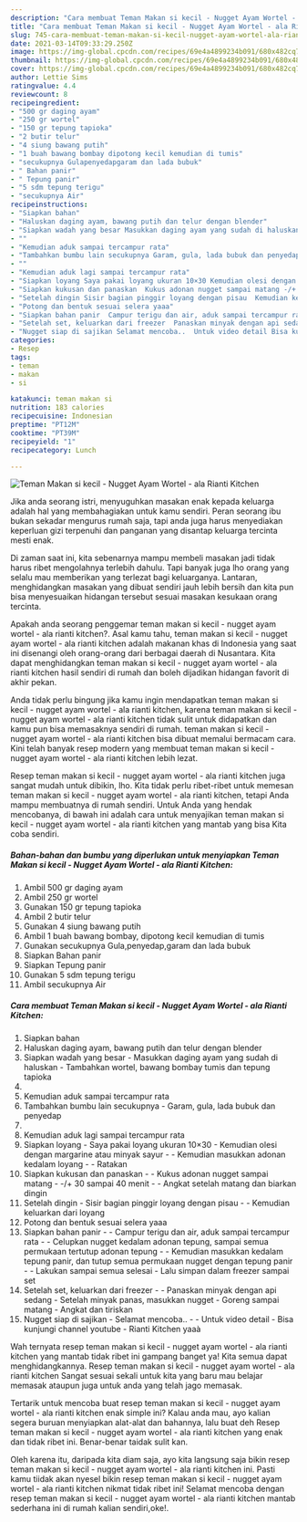 ```yaml
---
description: "Cara membuat Teman Makan si kecil - Nugget Ayam Wortel - ala Rianti Kitchen yang lezat Untuk Jualan"
title: "Cara membuat Teman Makan si kecil - Nugget Ayam Wortel - ala Rianti Kitchen yang lezat Untuk Jualan"
slug: 745-cara-membuat-teman-makan-si-kecil-nugget-ayam-wortel-ala-rianti-kitchen-yang-lezat-untuk-jualan
date: 2021-03-14T09:33:29.250Z
image: https://img-global.cpcdn.com/recipes/69e4a4899234b091/680x482cq70/teman-makan-si-kecil-nugget-ayam-wortel-ala-rianti-kitchen-foto-resep-utama.jpg
thumbnail: https://img-global.cpcdn.com/recipes/69e4a4899234b091/680x482cq70/teman-makan-si-kecil-nugget-ayam-wortel-ala-rianti-kitchen-foto-resep-utama.jpg
cover: https://img-global.cpcdn.com/recipes/69e4a4899234b091/680x482cq70/teman-makan-si-kecil-nugget-ayam-wortel-ala-rianti-kitchen-foto-resep-utama.jpg
author: Lettie Sims
ratingvalue: 4.4
reviewcount: 8
recipeingredient:
- "500 gr daging ayam"
- "250 gr wortel"
- "150 gr tepung tapioka"
- "2 butir telur"
- "4 siung bawang putih"
- "1 buah bawang bombay dipotong kecil kemudian di tumis"
- "secukupnya Gulapenyedapgaram dan lada bubuk"
- " Bahan panir"
- " Tepung panir"
- "5 sdm tepung terigu"
- "secukupnya Air"
recipeinstructions:
- "Siapkan bahan"
- "Haluskan daging ayam, bawang putih dan telur dengan blender"
- "Siapkan wadah yang besar Masukkan daging ayam yang sudah di haluskan Tambahkan wortel, bawang bombay tumis dan tepung tapioka"
- ""
- "Kemudian aduk sampai tercampur rata"
- "Tambahkan bumbu lain secukupnya Garam, gula, lada bubuk dan penyedap"
- ""
- "Kemudian aduk lagi sampai tercampur rata"
- "Siapkan loyang Saya pakai loyang ukuran 10×30 Kemudian olesi dengan margarine atau minyak sayur  Kemudian masukkan adonan kedalam loyang   Ratakan"
- "Siapkan kukusan dan panaskan  Kukus adonan nugget sampai matang -/+ 30 sampai 40 menit  Angkat setelah matang dan biarkan dingin"
- "Setelah dingin Sisir bagian pinggir loyang dengan pisau  Kemudian keluarkan dari loyang"
- "Potong dan bentuk sesuai selera yaaa"
- "Siapkan bahan panir  Campur terigu dan air, aduk sampai tercampur rata  Celupkan nugget kedalam adonan tepung, sampai semua permukaan tertutup adonan tepung  Kemudian masukkan kedalam tepung panir, dan tutup semua permukaan nugget dengan tepung panir  Lakukan sampai semua selesai Lalu simpan dalam freezer sampai set"
- "Setelah set, keluarkan dari freezer  Panaskan minyak dengan api sedang Setelah minyak panas, masukkan nugget Goreng sampai matang Angkat dan tiriskan"
- "Nugget siap di sajikan Selamat mencoba..  Untuk video detail Bisa kunjungi channel youtube  Rianti Kitchen yaaà"
categories:
- Resep
tags:
- teman
- makan
- si

katakunci: teman makan si 
nutrition: 183 calories
recipecuisine: Indonesian
preptime: "PT12M"
cooktime: "PT39M"
recipeyield: "1"
recipecategory: Lunch

---
```



![Teman Makan si kecil - Nugget Ayam Wortel - ala Rianti Kitchen](https://img-global.cpcdn.com/recipes/69e4a4899234b091/680x482cq70/teman-makan-si-kecil-nugget-ayam-wortel-ala-rianti-kitchen-foto-resep-utama.jpg)

Jika anda seorang istri, menyuguhkan masakan enak kepada keluarga adalah hal yang membahagiakan untuk kamu sendiri. Peran seorang ibu bukan sekadar mengurus rumah saja, tapi anda juga harus menyediakan keperluan gizi terpenuhi dan panganan yang disantap keluarga tercinta mesti enak.

Di zaman  saat ini, kita sebenarnya mampu membeli masakan jadi tidak harus ribet mengolahnya terlebih dahulu. Tapi banyak juga lho orang yang selalu mau memberikan yang terlezat bagi keluarganya. Lantaran, menghidangkan masakan yang dibuat sendiri jauh lebih bersih dan kita pun bisa menyesuaikan hidangan tersebut sesuai masakan kesukaan orang tercinta. 



Apakah anda seorang penggemar teman makan si kecil - nugget ayam wortel - ala rianti kitchen?. Asal kamu tahu, teman makan si kecil - nugget ayam wortel - ala rianti kitchen adalah makanan khas di Indonesia yang saat ini disenangi oleh orang-orang dari berbagai daerah di Nusantara. Kita dapat menghidangkan teman makan si kecil - nugget ayam wortel - ala rianti kitchen hasil sendiri di rumah dan boleh dijadikan hidangan favorit di akhir pekan.

Anda tidak perlu bingung jika kamu ingin mendapatkan teman makan si kecil - nugget ayam wortel - ala rianti kitchen, karena teman makan si kecil - nugget ayam wortel - ala rianti kitchen tidak sulit untuk didapatkan dan kamu pun bisa memasaknya sendiri di rumah. teman makan si kecil - nugget ayam wortel - ala rianti kitchen bisa dibuat memalui bermacam cara. Kini telah banyak resep modern yang membuat teman makan si kecil - nugget ayam wortel - ala rianti kitchen lebih lezat.

Resep teman makan si kecil - nugget ayam wortel - ala rianti kitchen juga sangat mudah untuk dibikin, lho. Kita tidak perlu ribet-ribet untuk memesan teman makan si kecil - nugget ayam wortel - ala rianti kitchen, tetapi Anda mampu membuatnya di rumah sendiri. Untuk Anda yang hendak mencobanya, di bawah ini adalah cara untuk menyajikan teman makan si kecil - nugget ayam wortel - ala rianti kitchen yang mantab yang bisa Kita coba sendiri.

<!--inarticleads1-->

##### Bahan-bahan dan bumbu yang diperlukan untuk menyiapkan Teman Makan si kecil - Nugget Ayam Wortel - ala Rianti Kitchen:

1. Ambil 500 gr daging ayam
1. Ambil 250 gr wortel
1. Gunakan 150 gr tepung tapioka
1. Ambil 2 butir telur
1. Gunakan 4 siung bawang putih
1. Ambil 1 buah bawang bombay, dipotong kecil kemudian di tumis
1. Gunakan secukupnya Gula,penyedap,garam dan lada bubuk
1. Siapkan  Bahan panir
1. Siapkan  Tepung panir
1. Gunakan 5 sdm tepung terigu
1. Ambil secukupnya Air




<!--inarticleads2-->

##### Cara membuat Teman Makan si kecil - Nugget Ayam Wortel - ala Rianti Kitchen:

1. Siapkan bahan
1. Haluskan daging ayam, bawang putih dan telur dengan blender
1. Siapkan wadah yang besar - Masukkan daging ayam yang sudah di haluskan - Tambahkan wortel, bawang bombay tumis dan tepung tapioka
1. 
1. Kemudian aduk sampai tercampur rata
1. Tambahkan bumbu lain secukupnya - Garam, gula, lada bubuk dan penyedap
1. 
1. Kemudian aduk lagi sampai tercampur rata
1. Siapkan loyang - Saya pakai loyang ukuran 10×30 - Kemudian olesi dengan margarine atau minyak sayur -  - Kemudian masukkan adonan kedalam loyang  -  - Ratakan
1. Siapkan kukusan dan panaskan -  - Kukus adonan nugget sampai matang - -/+ 30 sampai 40 menit -  - Angkat setelah matang dan biarkan dingin
1. Setelah dingin - Sisir bagian pinggir loyang dengan pisau -  - Kemudian keluarkan dari loyang
1. Potong dan bentuk sesuai selera yaaa
1. Siapkan bahan panir -  - Campur terigu dan air, aduk sampai tercampur rata -  - Celupkan nugget kedalam adonan tepung, sampai semua permukaan tertutup adonan tepung -  - Kemudian masukkan kedalam tepung panir, dan tutup semua permukaan nugget dengan tepung panir -  - Lakukan sampai semua selesai - Lalu simpan dalam freezer sampai set
1. Setelah set, keluarkan dari freezer -  - Panaskan minyak dengan api sedang - Setelah minyak panas, masukkan nugget - Goreng sampai matang - Angkat dan tiriskan
1. Nugget siap di sajikan - Selamat mencoba.. -  - Untuk video detail - Bisa kunjungi channel youtube  - Rianti Kitchen yaaà




Wah ternyata resep teman makan si kecil - nugget ayam wortel - ala rianti kitchen yang mantab tidak ribet ini gampang banget ya! Kita semua dapat menghidangkannya. Resep teman makan si kecil - nugget ayam wortel - ala rianti kitchen Sangat sesuai sekali untuk kita yang baru mau belajar memasak ataupun juga untuk anda yang telah jago memasak.

Tertarik untuk mencoba buat resep teman makan si kecil - nugget ayam wortel - ala rianti kitchen enak simple ini? Kalau anda mau, ayo kalian segera buruan menyiapkan alat-alat dan bahannya, lalu buat deh Resep teman makan si kecil - nugget ayam wortel - ala rianti kitchen yang enak dan tidak ribet ini. Benar-benar taidak sulit kan. 

Oleh karena itu, daripada kita diam saja, ayo kita langsung saja bikin resep teman makan si kecil - nugget ayam wortel - ala rianti kitchen ini. Pasti kamu tiidak akan nyesel bikin resep teman makan si kecil - nugget ayam wortel - ala rianti kitchen nikmat tidak ribet ini! Selamat mencoba dengan resep teman makan si kecil - nugget ayam wortel - ala rianti kitchen mantab sederhana ini di rumah kalian sendiri,oke!.

